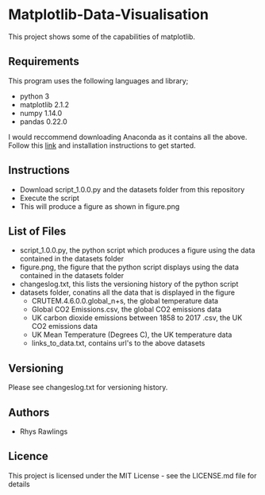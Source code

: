 # Matplotlib-Data-Visualisation

This project shows some of the capabilities of matplotlib.

## Requirements

This program uses the following languages and library;

- python 3
- matplotlib 2.1.2
- numpy 1.14.0
- pandas 0.22.0

I would reccommend downloading Anaconda as it contains all the above. Follow this [link](https://www.anaconda.com/distribution/) and installation instructions to get started.

## Instructions

- Download script_1.0.0.py and the datasets folder from this repository
- Execute the script
- This will produce a figure as shown in figure.png

## List of Files
- script_1.0.0.py, the python script which produces a figure using the data contained in the datasets folder
- figure.png, the figure that the python script displays using the data contained in the datasets folder
- changeslog.txt, this lists the versioning history of the python script
- datasets folder, conatins all the data that is displayed in the figure
  - CRUTEM.4.6.0.0.global_n+s, the global temperature data
  - Global CO2 Emissions.csv, the global CO2 emissions data
  - UK carbon dioxide emissions between 1858 to 2017 .csv, the UK CO2 emissions data
  - UK Mean Temperature (Degrees C), the UK temperature data
  - links_to_data.txt, contains url's to the above datasets
  
## Versioning
  
Please see changeslog.txt for versioning history.
  
## Authors
  
- Rhys Rawlings
  
## Licence
  
This project is licensed under the MIT License - see the LICENSE.md file for details
